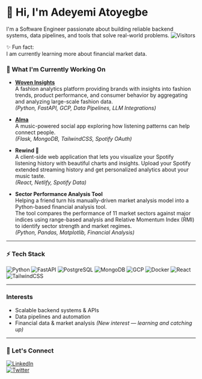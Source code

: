 # 👋 Hi, I'm Adeyemi Atoyegbe

I'm a Software Engineer passionate about building reliable backend systems, data pipelines, and tools that solve real-world problems.
![Visitors](https://visitor-badge.laobi.icu/badge?page_id=atoyegbe.atoyegbe)

✨ Fun fact:  
I am currently learning more about financial market data.

### 🚧 What I'm Currently Working On

- **[Woven Insights](https://woveninsights.ai/)**  
  A fashion analytics platform providing brands with insights into fashion trends, product performance, and consumer behavior by aggregating and analyzing large-scale fashion data.  
  *(Python, FastAPI, GCP, Data Pipelines, LLM Integrations)*

- **[Alma](https://github.com/atoyegbe/alma)**  
  A music-powered social app exploring how listening patterns can help connect people.  
  *(Flask, MongoDB, TailwindCSS, Spotify OAuth)*

- **Rewind 🎵**  
  A client-side web application that lets you visualize your Spotify listening history with beautiful charts and insights. Upload your Spotify extended streaming history and get personalized analytics about your music taste.  
  *(React, Netlify, Spotify Data)*

- **Sector Performance Analysis Tool**  
  Helping a friend turn his manually-driven market analysis model into a Python-based financial analysis tool.  
  The tool compares the performance of 11 market sectors against major indices using range-based analysis and Relative Momentum Index (RMI) to identify sector strength and market regimes.  
  *(Python, Pandas, Matplotlib, Financial Analysis)*

---

### ⚡ Tech Stack

![Python](https://img.shields.io/badge/Python-3776AB?style=flat-square&logo=python&logoColor=white)
![FastAPI](https://img.shields.io/badge/FastAPI-005571?style=flat-square&logo=fastapi)
![PostgreSQL](https://img.shields.io/badge/PostgreSQL-336791?style=flat-square&logo=postgresql&logoColor=white)
![MongoDB](https://img.shields.io/badge/MongoDB-47A248?style=flat-square&logo=mongodb&logoColor=white)
![GCP](https://img.shields.io/badge/GCP-4285F4?style=flat-square&logo=google-cloud&logoColor=white)
![Docker](https://img.shields.io/badge/Docker-2496ED?style=flat-square&logo=docker&logoColor=white)
![React](https://img.shields.io/badge/React-20232A?style=flat-square&logo=react&logoColor=61DAFB)
![TailwindCSS](https://img.shields.io/badge/TailwindCSS-38B2AC?style=flat-square&logo=tailwind-css&logoColor=white)

---

### Interests
- Scalable backend systems & APIs
- Data pipelines and automation
- Financial data & market analysis *(New interest — learning and catching up)*


---
### 💬 Let's Connect
[![LinkedIn](https://img.shields.io/badge/-LinkedIn-blue?logo=linkedin&logoColor=white&style=flat-square)](https://www.linkedin.com/in/atoyegbe/)  
[![Twitter](https://img.shields.io/badge/-Twitter-1DA1F2?logo=twitter&logoColor=white&style=flat-square)](https://twitter.com/deyemie__)

